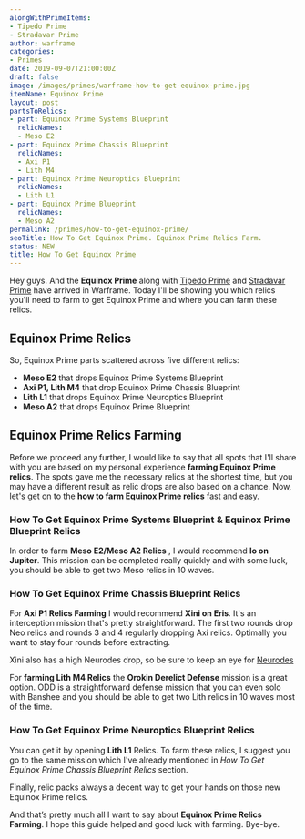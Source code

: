 ```yaml
---
alongWithPrimeItems:
- Tipedo Prime
- Stradavar Prime
author: warframe
categories:
- Primes
date: 2019-09-07T21:00:00Z
draft: false
image: /images/primes/warframe-how-to-get-equinox-prime.jpg
itemName: Equinox Prime
layout: post
partsToRelics:
- part: Equinox Prime Systems Blueprint
  relicNames:
  - Meso E2
- part: Equinox Prime Chassis Blueprint
  relicNames:
  - Axi P1
  - Lith M4
- part: Equinox Prime Neuroptics Blueprint
  relicNames:
  - Lith L1
- part: Equinox Prime Blueprint
  relicNames:
  - Meso A2
permalink: /primes/how-to-get-equinox-prime/
seoTitle: How To Get Equinox Prime. Equinox Prime Relics Farm.
status: NEW
title: How To Get Equinox Prime
---
```

<p>Hey guys. And the <strong>Equinox Prime</strong> along with <a href="/primes/how-to-get-tipedo-prime/" title="How To Get Tipedo Prime">Tipedo Prime</a> and <a href="/primes/how-to-get-stradavar-prime/" title="How To Get Stradavar Prime">Stradavar Prime</a> have arrived in Warframe. Today I'll be showing you which relics you'll need to farm to get Equinox Prime and where you can farm these relics.</p><!--more--> <h2>Equinox Prime Relics</h2> <p>So, Equinox Prime parts scattered across five different relics:</p> <ul>  <li> <b>Meso E2</b> that drops Equinox Prime Systems Blueprint </li>  <li> <b>Axi P1, Lith M4</b> that drop Equinox Prime Chassis Blueprint </li>  <li> <b>Lith L1</b> that drops Equinox Prime Neuroptics Blueprint </li>  <li> <b>Meso A2</b> that drops Equinox Prime Blueprint </li>  </ul> <h2>Equinox Prime Relics Farming</h2> <p>Before we proceed any further, I would like to say that all spots that I'll share with you are based on my personal experience <strong>farming Equinox Prime relics</strong>. The spots gave me the necessary relics at the shortest time, but you may have a different result as relic drops are also based on a chance. Now, let's get on to the <strong>how to farm Equinox Prime relics</strong> fast and easy.</p>  <h3>How To Get Equinox Prime Systems Blueprint &amp; Equinox Prime Blueprint Relics</h3>    <p>In order to farm <b>Meso E2/Meso A2 Relics</b> , I would recommend <b>Io on Jupiter</b>. This mission can be completed really quickly and with some luck, you should be able to get two Meso relics in 10 waves.</p>       <h3>How To Get Equinox Prime Chassis Blueprint Relics</h3>    <p>For <b>Axi P1 Relics Farming</b> I would recommend <b>Xini on Eris</b>. It's an interception mission that's pretty straightforward. The first two rounds drop Neo relics and rounds 3 and 4 regularly dropping Axi relics. Optimally you want to stay four rounds before extracting.</p> <p>Xini also has a high Neurodes drop, so be sure to keep an eye for <a href="/warframe-neurodes-farming/" title="Warframe Neurodes Farming">Neurodes</a></p>        <p>For <strong>farming Lith M4 Relics</strong> the <b>Orokin Derelict Defense</b> mission is a great option. ODD is a straightforward defense mission that you can even solo with Banshee and you should be able to get two Lith relics in 10 waves most of the time.</p>       <h3>How To Get Equinox Prime Neuroptics Blueprint Relics</h3>    <p>   You    can get it by opening <b>Lith L1</b> Relics. To farm these relics, I suggest you go to the same mission which I've already mentioned in <em>How To Get Equinox Prime Chassis Blueprint Relics</em> section.</p>     <p>Finally, relic packs always a decent way to get your hands on those new Equinox Prime relics.</p> <p>And that’s pretty much all I want to say about <strong>Equinox Prime Relics Farming</strong>. I hope this guide helped and good luck with farming. Bye-bye.</p>